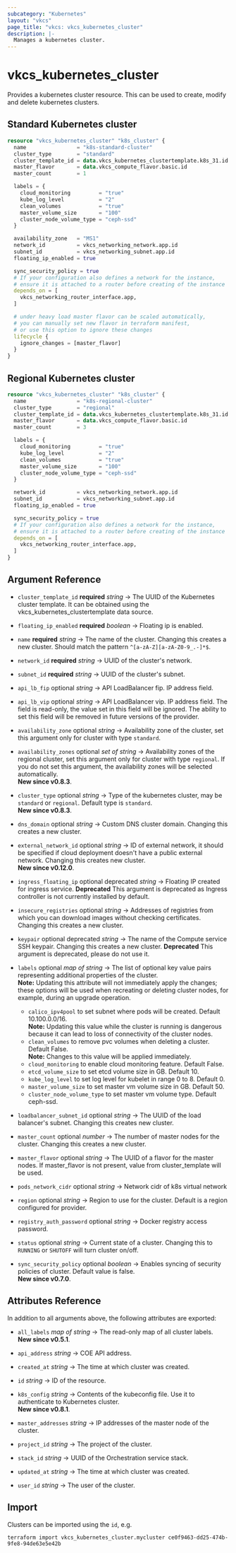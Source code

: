 ```yaml
---
subcategory: "Kubernetes"
layout: "vkcs"
page_title: "vkcs: vkcs_kubernetes_cluster"
description: |-
  Manages a kubernetes cluster.
---
```


# vkcs_kubernetes_cluster

Provides a kubernetes cluster resource. This can be used to create, modify and delete kubernetes clusters.

## Standard Kubernetes cluster
```terraform
resource "vkcs_kubernetes_cluster" "k8s_cluster" {
  name                = "k8s-standard-cluster"
  cluster_type        = "standard"
  cluster_template_id = data.vkcs_kubernetes_clustertemplate.k8s_31.id
  master_flavor       = data.vkcs_compute_flavor.basic.id
  master_count        = 1

  labels = {
    cloud_monitoring         = "true"
    kube_log_level           = "2"
    clean_volumes            = "true"
    master_volume_size       = "100"
    cluster_node_volume_type = "ceph-ssd"
  }

  availability_zone   = "MS1"
  network_id          = vkcs_networking_network.app.id
  subnet_id           = vkcs_networking_subnet.app.id
  floating_ip_enabled = true

  sync_security_policy = true
  # If your configuration also defines a network for the instance,
  # ensure it is attached to a router before creating of the instance
  depends_on = [
    vkcs_networking_router_interface.app,
  ]

  # under heavy load master flavor can be scaled automatically,
  # you can manually set new flavor in terraform manifest,
  # or use this option to ignore these changes
  lifecycle {
    ignore_changes = [master_flavor]
  }
}
```

## Regional Kubernetes cluster
```terraform
resource "vkcs_kubernetes_cluster" "k8s_cluster" {
  name                = "k8s-regional-cluster"
  cluster_type        = "regional"
  cluster_template_id = data.vkcs_kubernetes_clustertemplate.k8s_31.id
  master_flavor       = data.vkcs_compute_flavor.basic.id
  master_count        = 3

  labels = {
    cloud_monitoring         = "true"
    kube_log_level           = "2"
    clean_volumes            = "true"
    master_volume_size       = "100"
    cluster_node_volume_type = "ceph-ssd"
  }

  network_id          = vkcs_networking_network.app.id
  subnet_id           = vkcs_networking_subnet.app.id
  floating_ip_enabled = true

  sync_security_policy = true
  # If your configuration also defines a network for the instance,
  # ensure it is attached to a router before creating of the instance
  depends_on = [
    vkcs_networking_router_interface.app,
  ]
}
```

## Argument Reference
- `cluster_template_id` **required** *string* &rarr;  The UUID of the Kubernetes cluster template. It can be obtained using the vkcs_kubernetes_clustertemplate data source.

- `floating_ip_enabled` **required** *boolean* &rarr;  Floating ip is enabled.

- `name` **required** *string* &rarr;  The name of the cluster. Changing this creates a new cluster. Should match the pattern `^[a-zA-Z][a-zA-Z0-9_.-]*$`.

- `network_id` **required** *string* &rarr;  UUID of the cluster's network.

- `subnet_id` **required** *string* &rarr;  UUID of the cluster's subnet.

- `api_lb_fip` optional *string* &rarr;  API LoadBalancer fip. IP address field.

- `api_lb_vip` optional *string* &rarr;  API LoadBalancer vip. IP address field. The field is read-only, the value set in this field will be ignored. The ability to set this field will be removed in future versions of the provider.

- `availability_zone` optional *string* &rarr;  Availability zone of the cluster, set this argument only for cluster with type `standard`.

- `availability_zones` optional *set of* *string* &rarr;  Availability zones of the regional cluster, set this argument only for cluster with type `regional`. If you do not set this argument, the availability zones will be selected automatically.<br>**New since v0.8.3**.

- `cluster_type` optional *string* &rarr;  Type of the kubernetes cluster, may be `standard` or `regional`. Default type is `standard`.<br>**New since v0.8.3**.

- `dns_domain` optional *string* &rarr;  Custom DNS cluster domain. Changing this creates a new cluster.

- `external_network_id` optional *string* &rarr;  ID of external network, it should be specified if cloud deployment doesn't have a public external network. Changing this creates new cluster.<br>**New since v0.12.0**.

- `ingress_floating_ip` optional deprecated *string* &rarr;  Floating IP created for ingress service. **Deprecated** This argument is deprecated as Ingress controller is not currently installed by default.

- `insecure_registries` optional *string* &rarr;  Addresses of registries from which you can download images without checking certificates. Changing this creates a new cluster.

- `keypair` optional deprecated *string* &rarr;  The name of the Compute service SSH keypair. Changing this creates a new cluster. **Deprecated** This argument is deprecated, please do not use it.

- `labels` optional *map of* *string* &rarr;  The list of optional key value pairs representing additional properties of the cluster. <br>**Note:** Updating this attribute will not immediately apply the changes; these options will be used when recreating or deleting cluster nodes, for example, during an upgrade operation.

  * `calico_ipv4pool` to set subnet where pods will be created. Default 10.100.0.0/16. <br>**Note:** Updating this value while the cluster is running is dangerous because it can lead to loss of connectivity of the cluster nodes.
  * `clean_volumes` to remove pvc volumes when deleting a cluster. Default False. <br>**Note:** Changes to this value will be applied immediately.
  * `cloud_monitoring` to enable cloud monitoring feature. Default False.
  * `etcd_volume_size` to set etcd volume size in GB. Default 10.
  * `kube_log_level` to set log level for kubelet in range 0 to 8. Default 0.
  * `master_volume_size` to set master vm volume size in GB. Default 50.
  * `cluster_node_volume_type` to set master vm volume type. Default ceph-ssd.

- `loadbalancer_subnet_id` optional *string* &rarr;  The UUID of the load balancer's subnet. Changing this creates new cluster.

- `master_count` optional *number* &rarr;  The number of master nodes for the cluster. Changing this creates a new cluster.

- `master_flavor` optional *string* &rarr;  The UUID of a flavor for the master nodes. If master_flavor is not present, value from cluster_template will be used.

- `pods_network_cidr` optional *string* &rarr;  Network cidr of k8s virtual network

- `region` optional *string* &rarr;  Region to use for the cluster. Default is a region configured for provider.

- `registry_auth_password` optional *string* &rarr;  Docker registry access password.

- `status` optional *string* &rarr;  Current state of a cluster. Changing this to `RUNNING` or `SHUTOFF` will turn cluster on/off.

- `sync_security_policy` optional *boolean* &rarr;  Enables syncing of security policies of cluster. Default value is false.<br>**New since v0.7.0**.


## Attributes Reference
In addition to all arguments above, the following attributes are exported:
- `all_labels` *map of* *string* &rarr;  The read-only map of all cluster labels.<br>**New since v0.5.1**.

- `api_address` *string* &rarr;  COE API address.

- `created_at` *string* &rarr;  The time at which cluster was created.

- `id` *string* &rarr;  ID of the resource.

- `k8s_config` *string* &rarr;  Contents of the kubeconfig file. Use it to authenticate to Kubernetes cluster.<br>**New since v0.8.1**.

- `master_addresses` *string* &rarr;  IP addresses of the master node of the cluster.

- `project_id` *string* &rarr;  The project of the cluster.

- `stack_id` *string* &rarr;  UUID of the Orchestration service stack.

- `updated_at` *string* &rarr;  The time at which cluster was created.

- `user_id` *string* &rarr;  The user of the cluster.



## Import

Clusters can be imported using the `id`, e.g.

```shell
terraform import vkcs_kubernetes_cluster.mycluster ce0f9463-dd25-474b-9fe8-94de63e5e42b
```
